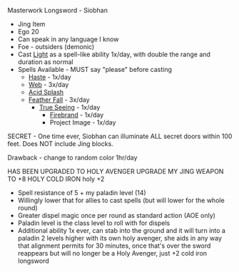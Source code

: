 Masterwork Longsword - Siobhan
 - Jing Item
 - Ego 20
 - Can speak in any language I know
 - Foe - outsiders (demonic)
 - Cast [Light](https://www.d20pfsrd.com/magic/all-spells/l/light/) as a spell-like ability 1x/day, with double the range and duration as normal
 - Spells Available - MUST say "please" before casting
	 - [Haste](https://www.d20pfsrd.com/magic/all-spells/h/haste/) - 1x/day
	 - [Web](https://www.d20pfsrd.com/magic/all-spells/w/web/) - 3x/day
	 - [Acid Splash](https://www.d20pfsrd.com/magic/all-spells/a/acid-splash/)
	 - [Feather Fall](https://www.d20pfsrd.com/magic/all-spells/f/feather-fall/) - 3x/day
		 - [True Seeing](https://www.d20pfsrd.com/magic/all-spells/t/true-seeing/) - 1x/day
			 - [Firebrand](https://www.d20pfsrd.com/magic/all-spells/f/firebrand/) - 1x/day
			 - Project Image - 1x/day

SECRET - One time ever, Siobhan can illuminate ALL secret doors within 100 feet. Does NOT include Jing blocks.

Drawback - change to random color 1hr/day

HAS BEEN UPGRADED TO HOLY AVENGER
UPGRADE MY JING WEAPON TO +8 HOLY COLD IRON holy +2
- Spell resistance of 5 + my paladin level  (14)
- Willingly lower that for allies to cast spells (but will lower for the whole round)
- Greater dispel magic once per round as standard action (AOE only)
- Paladin level is the class level to roll with for dispels
- Additional ability 1x ever, can stab into the ground and it will turn into a paladin 2 levels higher with its own holy avenger, she aids in any way that alignment permits for 30 minutes, once that's over the sword reappears but will no longer be a Holy Avenger, just +2 cold iron longsword